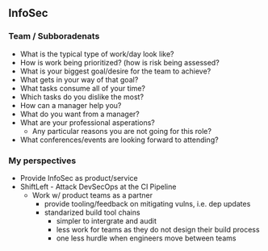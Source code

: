 


## InfoSec

### Team / Subboradenats

 - What is the typical type of work/day look like?
 - How is work being prioritized? (how is risk being assessed?
 - What is your biggest goal/desire for the team to achieve?
 - What gets in your way of that goal?
 - What tasks consume all of your time?
 - Which tasks do you dislike the most?
 - How can a manager help you?
 - What do you want from a manager?
 - What are your professional asperations?
	 - Any particular reasons you are not going for this role?
 - What conferences/events are looking forward to attending?

### My perspectives

 - Provide InfoSec as product/service
 - ShiftLeft - Attack DevSecOps at the CI Pipeline
	 - Work w/ product teams as a partner
		 - provide tooling/feedback on mitigating vulns, i.e. dep updates
		 - standarized build tool chains
			 - simpler to intergrate and audit
			 - less work for teams as they do not design their build process
			 - one less hurdle when engineers move between teams
<!--stackedit_data:
eyJoaXN0b3J5IjpbMTc5MTA5MDI4Nyw0NTQ5NTI1NjAsMTk0ND
c3Nzc0OCwxNjUwMDkzODEyLDE5MTA0NzEzMl19
-->